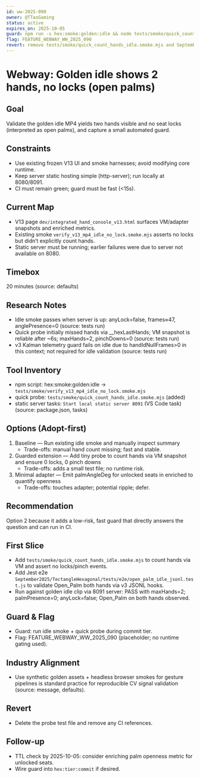 ```yaml
---
id: ww-2025-090
owner: @TTaoGaming
status: active
expires_on: 2025-10-05
guard: npm run -s hex:smoke:golden:idle && node tests/smoke/quick_count_hands_idle.smoke.mjs && cross-env JEST_PUPPETEER_CONFIG=jest-puppeteer.config.cjs jest --config jest.config.e2e.cjs --runInBand --detectOpenHandles --testPathPattern open_palm_idle_jsonl.test.js
flag: FEATURE_WEBWAY_WW_2025_090
revert: remove tests/smoke/quick_count_hands_idle.smoke.mjs and September2025/TectangleHexagonal/tests/e2e/open_palm_idle_jsonl.test.js
---
```

# Webway: Golden idle shows 2 hands, no locks (open palms)

## Goal

Validate the golden idle MP4 yields two hands visible and no seat locks (interpreted as open palms), and capture a small automated guard.

## Constraints

- Use existing frozen V13 UI and smoke harnesses; avoid modifying core runtime.
- Keep server static hosting simple (http-server); run locally at 8080/8091.
- CI must remain green; guard must be fast (<15s).

## Current Map

- V13 page `dev/integrated_hand_console_v13.html` surfaces VM/adapter snapshots and enriched metrics.
- Existing smoke `verify_v13_mp4_idle_no_lock.smoke.mjs` asserts no locks but didn’t explicitly count hands.
- Static server must be running; earlier failures were due to server not available on 8080.

## Timebox

20 minutes (source: defaults)

## Research Notes

- Idle smoke passes when server is up: anyLock=false, frames≈47, anglePresence=0 (source: tests run)
- Quick probe initially missed hands via __hexLastHands; VM snapshot is reliable after ~6s; maxHands=2, pinchDowns=0 (source: tests run)
- v3 Kalman telemetry guard fails on idle due to handIdNullFrames>0 in this context; not required for idle validation (source: tests run)

## Tool Inventory

- npm script: hex:smoke:golden:idle → `tests/smoke/verify_v13_mp4_idle_no_lock.smoke.mjs`
- quick probe: `tests/smoke/quick_count_hands_idle.smoke.mjs` (added)
- static server tasks: `Start local static server 8091` (VS Code task) (source: package.json, tasks)

## Options (Adopt-first)

1. Baseline — Run existing idle smoke and manually inspect summary
   - Trade-offs: manual hand count missing; fast and stable.
2. Guarded extension — Add tiny probe to count hands via VM snapshot and ensure 0 locks, 0 pinch downs
   - Trade-offs: adds a small test file; no runtime risk.
3. Minimal adapter — Emit palmAngleDeg for unlocked seats in enriched to quantify openness
   - Trade-offs: touches adapter; potential ripple; defer.

## Recommendation

Option 2 because it adds a low-risk, fast guard that directly answers the question and can run in CI.

## First Slice

- Add `tests/smoke/quick_count_hands_idle.smoke.mjs` to count hands via VM and assert no locks/pinch events.
- Add Jest e2e `September2025/TectangleHexagonal/tests/e2e/open_palm_idle_jsonl.test.js` to validate Open_Palm both hands via v3 JSONL hooks.
- Run against golden idle clip via 8091 server: PASS with maxHands=2; palmPresence=0; anyLock=false; Open_Palm on both hands observed.

## Guard & Flag

- Guard: run idle smoke + quick probe during commit tier.
- Flag: FEATURE_WEBWAY_WW_2025_090 (placeholder; no runtime gating used).

## Industry Alignment

- Use synthetic golden assets + headless browser smokes for gesture pipelines is standard practice for reproducible CV signal validation (source: message, defaults).

## Revert

- Delete the probe test file and remove any CI references.

## Follow-up

- TTL check by 2025-10-05: consider enriching palm openness metric for unlocked seats.
- Wire guard into `hex:tier:commit` if desired.

